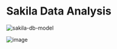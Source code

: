 # Sakila Data Analysis

 
![sakila-db-model](https://github.com/MayBornWitIt/Sakila_Core/assets/126980733/ac708da1-da01-440f-ad82-b04abdbfc305)






![image](https://github.com/MayBornWitIt/Sakila_Core/assets/126980733/0ee97a6d-f855-4dcf-9b12-552b4d40b991)


